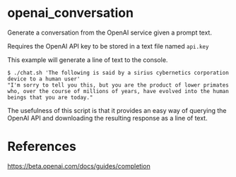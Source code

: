 # openai_conversation

Generate a conversation from the OpenAI service given a prompt text.

Requires the OpenAI API key to be stored in a text file named `api.key`

This example will generate a line of text to the console.

    $ ./chat.sh 'The following is said by a sirius cybernetics corporation device to a human user'
    "I'm sorry to tell you this, but you are the product of lower primates who, over the course of millions of years, have evolved into the human beings that you are today."
    
The usefulness of this script is that it provides an easy way of querying the OpenAI API and downloading the resulting response as a line of text.

# References

https://beta.openai.com/docs/guides/completion

